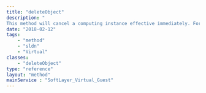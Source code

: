 ```yaml
---
title: "deleteObject"
description: "
This method will cancel a computing instance effective immediately. For instances billed hourly, the charges will stop immediately after the method returns. "
date: "2018-02-12"
tags:
    - "method"
    - "sldn"
    - "Virtual"
classes:
    - "deleteObject"
type: "reference"
layout: "method"
mainService : "SoftLayer_Virtual_Guest"
---
```

